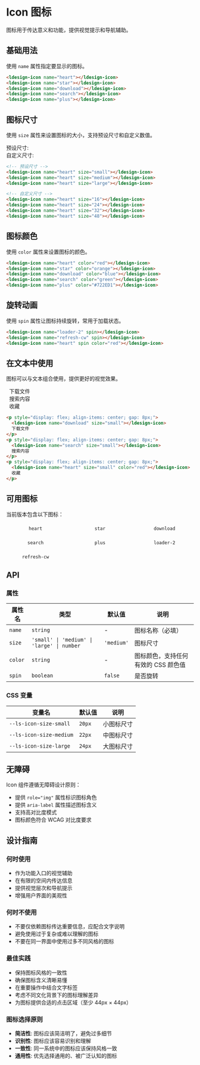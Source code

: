 # Icon 图标

图标用于传达意义和功能，提供视觉提示和导航辅助。

## 基础用法

使用 `name` 属性指定要显示的图标。

<div class="demo-container">
  <div class="demo-row">
    <ldesign-icon name="heart"></ldesign-icon>
    <ldesign-icon name="star"></ldesign-icon>
    <ldesign-icon name="download"></ldesign-icon>
    <ldesign-icon name="search"></ldesign-icon>
    <ldesign-icon name="plus"></ldesign-icon>
  </div>
</div>

```html
<ldesign-icon name="heart"></ldesign-icon>
<ldesign-icon name="star"></ldesign-icon>
<ldesign-icon name="download"></ldesign-icon>
<ldesign-icon name="search"></ldesign-icon>
<ldesign-icon name="plus"></ldesign-icon>
```

## 图标尺寸

使用 `size` 属性来设置图标的大小，支持预设尺寸和自定义数值。

<div class="demo-container">
  <div class="demo-row">
    <span class="demo-label">预设尺寸:</span>
    <ldesign-icon name="heart" size="small"></ldesign-icon>
    <ldesign-icon name="heart" size="medium"></ldesign-icon>
    <ldesign-icon name="heart" size="large"></ldesign-icon>
  </div>
  <div class="demo-row">
    <span class="demo-label">自定义尺寸:</span>
    <ldesign-icon name="heart" size="16"></ldesign-icon>
    <ldesign-icon name="heart" size="24"></ldesign-icon>
    <ldesign-icon name="heart" size="32"></ldesign-icon>
    <ldesign-icon name="heart" size="48"></ldesign-icon>
  </div>
</div>

```html
<!-- 预设尺寸 -->
<ldesign-icon name="heart" size="small"></ldesign-icon>
<ldesign-icon name="heart" size="medium"></ldesign-icon>
<ldesign-icon name="heart" size="large"></ldesign-icon>

<!-- 自定义尺寸 -->
<ldesign-icon name="heart" size="16"></ldesign-icon>
<ldesign-icon name="heart" size="24"></ldesign-icon>
<ldesign-icon name="heart" size="32"></ldesign-icon>
<ldesign-icon name="heart" size="48"></ldesign-icon>
```

## 图标颜色

使用 `color` 属性来设置图标的颜色。

<div class="demo-container">
  <div class="demo-row">
    <ldesign-icon name="heart" color="red"></ldesign-icon>
    <ldesign-icon name="star" color="orange"></ldesign-icon>
    <ldesign-icon name="download" color="blue"></ldesign-icon>
    <ldesign-icon name="search" color="green"></ldesign-icon>
    <ldesign-icon name="plus" color="#722ED1"></ldesign-icon>
  </div>
</div>

```html
<ldesign-icon name="heart" color="red"></ldesign-icon>
<ldesign-icon name="star" color="orange"></ldesign-icon>
<ldesign-icon name="download" color="blue"></ldesign-icon>
<ldesign-icon name="search" color="green"></ldesign-icon>
<ldesign-icon name="plus" color="#722ED1"></ldesign-icon>
```

## 旋转动画

使用 `spin` 属性让图标持续旋转，常用于加载状态。

<div class="demo-container">
  <div class="demo-row">
    <ldesign-icon name="loader-2" spin></ldesign-icon>
    <ldesign-icon name="refresh-cw" spin></ldesign-icon>
    <ldesign-icon name="heart" spin color="red"></ldesign-icon>
  </div>
</div>

```html
<ldesign-icon name="loader-2" spin></ldesign-icon>
<ldesign-icon name="refresh-cw" spin></ldesign-icon>
<ldesign-icon name="heart" spin color="red"></ldesign-icon>
```

## 在文本中使用

图标可以与文本组合使用，提供更好的视觉效果。

<div class="demo-container">
  <div class="demo-row">
    <p style="display: flex; align-items: center; gap: 8px; margin: 0;">
      <ldesign-icon name="download" size="small"></ldesign-icon>
      下载文件
    </p>
    <p style="display: flex; align-items: center; gap: 8px; margin: 0;">
      <ldesign-icon name="search" size="small"></ldesign-icon>
      搜索内容
    </p>
    <p style="display: flex; align-items: center; gap: 8px; margin: 0;">
      <ldesign-icon name="heart" size="small" color="red"></ldesign-icon>
      收藏
    </p>
  </div>
</div>

```html
<p style="display: flex; align-items: center; gap: 8px;">
  <ldesign-icon name="download" size="small"></ldesign-icon>
  下载文件
</p>
<p style="display: flex; align-items: center; gap: 8px;">
  <ldesign-icon name="search" size="small"></ldesign-icon>
  搜索内容
</p>
<p style="display: flex; align-items: center; gap: 8px;">
  <ldesign-icon name="heart" size="small" color="red"></ldesign-icon>
  收藏
</p>
```

## 可用图标

当前版本包含以下图标：

<div class="demo-container">
  <div style="display: grid; grid-template-columns: repeat(auto-fill, minmax(120px, 1fr)); gap: 16px;">
    <div style="display: flex; flex-direction: column; align-items: center; gap: 8px;">
      <ldesign-icon name="heart" size="large"></ldesign-icon>
      <code style="font-size: 12px;">heart</code>
    </div>
    <div style="display: flex; flex-direction: column; align-items: center; gap: 8px;">
      <ldesign-icon name="star" size="large"></ldesign-icon>
      <code style="font-size: 12px;">star</code>
    </div>
    <div style="display: flex; flex-direction: column; align-items: center; gap: 8px;">
      <ldesign-icon name="download" size="large"></ldesign-icon>
      <code style="font-size: 12px;">download</code>
    </div>
    <div style="display: flex; flex-direction: column; align-items: center; gap: 8px;">
      <ldesign-icon name="search" size="large"></ldesign-icon>
      <code style="font-size: 12px;">search</code>
    </div>
    <div style="display: flex; flex-direction: column; align-items: center; gap: 8px;">
      <ldesign-icon name="plus" size="large"></ldesign-icon>
      <code style="font-size: 12px;">plus</code>
    </div>
    <div style="display: flex; flex-direction: column; align-items: center; gap: 8px;">
      <ldesign-icon name="loader-2" size="large"></ldesign-icon>
      <code style="font-size: 12px;">loader-2</code>
    </div>
    <div style="display: flex; flex-direction: column; align-items: center; gap: 8px;">
      <ldesign-icon name="refresh-cw" size="large"></ldesign-icon>
      <code style="font-size: 12px;">refresh-cw</code>
    </div>
  </div>
</div>

## API

### 属性

| 属性名 | 类型 | 默认值 | 说明 |
|--------|------|--------|------|
| `name` | `string` | - | 图标名称（必填） |
| `size` | `'small' \| 'medium' \| 'large' \| number` | `'medium'` | 图标尺寸 |
| `color` | `string` | - | 图标颜色，支持任何有效的 CSS 颜色值 |
| `spin` | `boolean` | `false` | 是否旋转 |

### CSS 变量

| 变量名 | 默认值 | 说明 |
|--------|--------|------|
| `--ls-icon-size-small` | `20px` | 小图标尺寸 |
| `--ls-icon-size-medium` | `22px` | 中图标尺寸 |
| `--ls-icon-size-large` | `24px` | 大图标尺寸 |

## 无障碍

Icon 组件遵循无障碍设计原则：

- 提供 `role="img"` 属性标识图标角色
- 提供 `aria-label` 属性描述图标含义
- 支持高对比度模式
- 图标颜色符合 WCAG 对比度要求

## 设计指南

### 何时使用

- 作为功能入口的视觉辅助
- 在有限的空间内传达信息
- 提供视觉层次和导航提示
- 增强用户界面的美观性

### 何时不使用

- 不要仅依赖图标传达重要信息，应配合文字说明
- 避免使用过于复杂或难以理解的图标
- 不要在同一界面中使用过多不同风格的图标

### 最佳实践

- 保持图标风格的一致性
- 确保图标含义清晰易懂
- 在重要操作中结合文字标签
- 考虑不同文化背景下的图标理解差异
- 为图标提供合适的点击区域（至少 44px × 44px）

### 图标选择原则

- **简洁性**: 图标应该简洁明了，避免过多细节
- **识别性**: 图标应该容易识别和理解
- **一致性**: 同一系统中的图标应该保持风格一致
- **通用性**: 优先选择通用的、被广泛认知的图标
